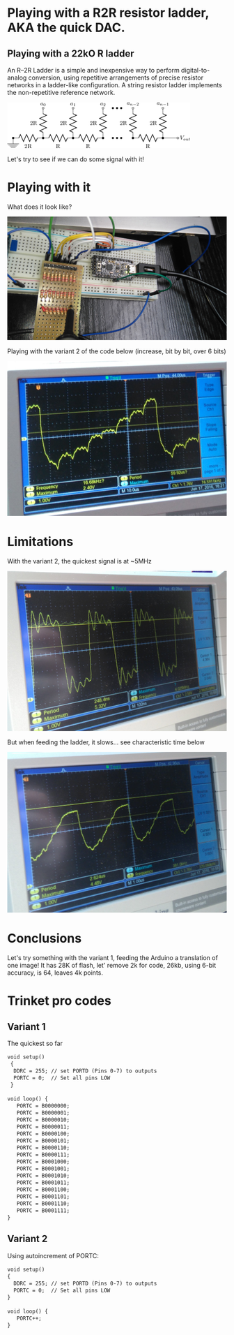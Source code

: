 # Playing with a R2R resistor ladder, AKA the quick DAC.

## Playing with a 22kO R ladder

An R–2R Ladder is a simple and inexpensive way to perform digital-to-analog conversion, using repetitive arrangements of precise resistor networks in a ladder-like configuration. A string resistor ladder implements the non-repetitive reference network.

![](/include/images/notes/ladder.png)

Let's try to see if we can do some signal with it!

# Playing with it

What does it look like?

![](/include/images/notes/DSC_0659.JPG)

Playing with the variant 2 of the code below (increase, bit by bit, over 6 bits)

![](/include/images/notes/DSC_0661.JPG)

# Limitations

With the variant 2, the quickest signal is at ~5MHz

![](/include/images/notes/DSC_0668.JPG)

But when feeding the ladder, it slows... see characteristic time below

![](/include/images/notes/DSC_0667.JPG)

# Conclusions

Let's try something with the variant 1, feeding the Arduino a translation of one image! It has 28K of flash, let' remove 2k for code, 26kb, using 6-bit accuracy, is 64, leaves 4k points.

# Trinket pro codes

## Variant 1

The quickest so far

	void setup()
	 {
	  DDRC = 255; // set PORTD (Pins 0-7) to outputs
	  PORTC = 0;  // Set all pins LOW
	 }
	 
	void loop() {
	   PORTC = B0000000;   
	   PORTC = B0000001;   
	   PORTC = B0000010;   
	   PORTC = B0000011;   
	   PORTC = B0000100;   
	   PORTC = B0000101;   
	   PORTC = B0000110;   
	   PORTC = B0000111;
	   PORTC = B0001000;   
	   PORTC = B0001001;   
	   PORTC = B0001010;   
	   PORTC = B0001011;   
	   PORTC = B0001100;   
	   PORTC = B0001101;   
	   PORTC = B0001110;   
	   PORTC = B0001111;
	}


## Variant 2

Using autoincrement of PORTC:

	void setup()
	{
	  DDRC = 255; // set PORTD (Pins 0-7) to outputs
	  PORTC = 0;  // Set all pins LOW
	}
	 
	void loop() {
	   PORTC++;
	}
